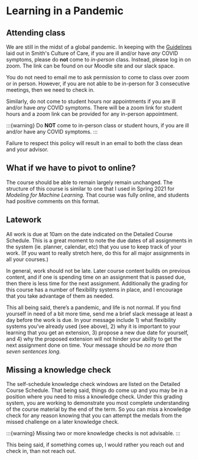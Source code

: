 # Learning in a Pandemic

## Attending class

We are still in the midst of a global pandemic. In keeping with the 
[Guidelines](https://www.smith.edu/covid19/guidelines-policies) laid out in 
Smith's Culture of Care, if you are ill and/or have _any_ COVID symptoms, 
please do **not** come to _in-person_ class. Instead, please log in on zoom. 
The link can be found on our Moodle site and our slack space. 

You do not need to email me to ask permission to come to class over zoom or in person. However, if you are not able to be in-person for 3 consecutive meetings, then we need to check in. 

Similarly, do not come to student hours nor appointments if you are ill and/or have _any_ COVID symptoms. There will be a zoom link for student hours and a zoom link can be provided for any in-person appointment. 

:::{warning}
Do **NOT** come to in-person class or student hours, if you are ill and/or have any COVID symptoms. 
:::

Failure to respect this policy will result in an email to both the class dean and your advisor. 


## What if we have to pivot to online? 

The course should be able to remain largely remain unchanged. The structure of this course is similar to one that I used in Spring 2021 for _Modeling for Machine Learning._ That course was fully online, and students had positive comments on this format. 

## Latework

All work is due at 10am on the date indicated on the Detailed Course Schedule. This is a great moment to note the due dates of all assignments in the system (ie. planner, calendar, etc) that you use to keep track of your work. (If you want to really stretch here, do this for all major assignments in all your courses.) 

In general, work should not be late. Later course content builds on previous content, and if one is spending time on an assignment that is passed due, then there is less time for the next assignment. Additionally the grading for this course has a number of flexibility systems in place, and I encourage that you take advantage of them as needed. 

This all being said, there’s a pandemic, and life is not normal. If you find yourself in need of a bit more time, send me a brief slack message at least a day before the work is due. In your message include 1) what flexibility systems you’ve already used (see above), 2) why it is important to your learning that you get an extension, 3) propose a new due date for yourself, and 4) why the proposed extension will not hinder your ability to get the next assignment done on time. Your message should be _no more than seven sentences long._ 

## Missing a knowledge check

The self-schedule knowledge check windows are listed on the Detailed Course Schedule. That being said, things do come up and you may be in a position where you need to miss a knowledge check. Under this grading system, you are working to demonstrate you most complete understanding of the course material by the end of the term. So you can miss a knowledge check for any reason knowing that you can attempt the medals from the missed challenge on a later knowledge check. 

:::{warning}
Missing two or more knowledge checks is not advisable. 
:::

This being said, if something comes up, I would rather you reach out and check in, than not reach out. 

